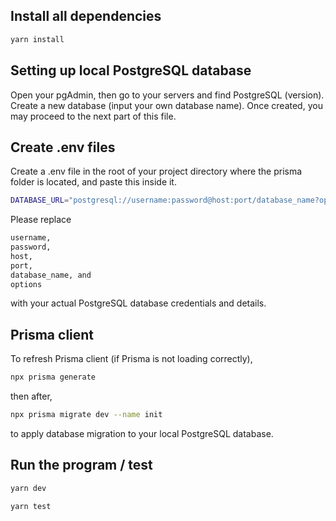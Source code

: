 ## Install all dependencies

```bash
yarn install
```

## Setting up local PostgreSQL database

Open your pgAdmin, then go to your servers and find PostgreSQL (version).
Create a new database (input your own database name).
Once created, you may proceed to the next part of this file.

## Create .env files

Create a .env file in the root of your project directory where the prisma folder is located, and paste this inside it.

```bash
DATABASE_URL="postgresql://username:password@host:port/database_name?options";
```

Please replace 
```bash
username, 
password, 
host, 
port, 
database_name, and 
options
```
with your actual PostgreSQL database credentials and details.

## Prisma client

To refresh Prisma client (if Prisma is not loading correctly),

```bash
npx prisma generate
```

then after,

```bash
npx prisma migrate dev --name init
```

to apply database migration to your local PostgreSQL database.

## Run the program / test

```bash
yarn dev
```

```bash
yarn test
```